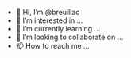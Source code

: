 - 👋 Hi, I’m @breuillac
- 👀 I’m interested in ...
- 🌱 I’m currently learning ...
- 💞️ I’m looking to collaborate on ...
- 📫 How to reach me ...

<!---
breuillac/breuillac is a ✨ special ✨ repository because its `README.md` (this file) appears on your GitHub profile.
You can click the Preview link to take a look at your changes.
--->
